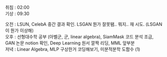 취침 : 02:00  
기상 : 09:30  
  
오전 : LSUN, CelebA 중간 결과 확인. LSGAN 뭔가 잘못됌.. 뭐지.. 재 시도. (LSGAN이 뭔가 이상해)  
오후 : 선형대수학 공부 (아벨군, 군, linear algebra), SiamMask 코드 분석 조금, GAN 논문 notion 확인, Deep Learning 원서 깔짝 리딩, MML 앞부분  
저녁 : Linear Algebra, MLP 구상한거 코딩해보기, 미분적분학 도함수 (1)
